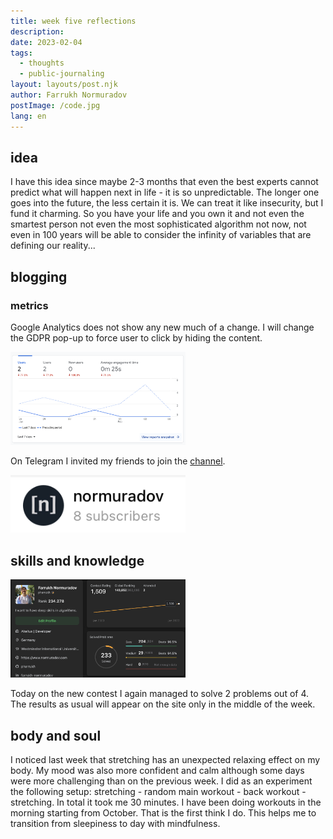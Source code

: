 ```yaml
---
title: week five reflections
description:
date: 2023-02-04
tags:
  - thoughts
  - public-journaling
layout: layouts/post.njk
author: Farrukh Normuradov
postImage: /code.jpg
lang: en
---
```


<h2>idea</h2>

I have this idea since maybe 2-3 months that even the best experts cannot predict what will happen next in life - it is so unpredictable. The longer one goes into the future, the less certain it is. We can treat it like insecurity, but I fund it charming. So you have your life and you own it and not even the smartest person not even the most sophisticated algorithm not now, not even in 100 years will be able to consider the infinity of variables that are defining our reality...

<h2>blogging</h2>

<h3>metrics</h3>

Google Analytics does not show any new much of a change.
I will change the GDPR pop-up to force user to click by hiding the content.

<img style="width: 20em;" src="/img/w5-ga-2.png">

On Telegram I invited my friends to join the [channel](https://t.me/fnormuradov).

<img style="width: 20em;" src="/img/w5-tg-1.png">

<h2>skills and knowledge</h2>

<img style="width: 20em;" src="/img/w5-leetcode-2.png">

Today on the new contest I again managed to solve 2 problems out of 4. The results as usual will appear on the site only in the middle of the week.

<h2>body and soul</h2>

I noticed last week that stretching has an unexpected relaxing effect on my body. My mood was also more confident and calm although some days were more challenging than on the previous week. I did as an experiment the following setup: stretching - random main workout - back workout - stretching. In total it took me 30 minutes. I have been doing workouts in the morning starting from October. That is the first think I do. This helps me to transition from sleepiness to day with mindfulness.
